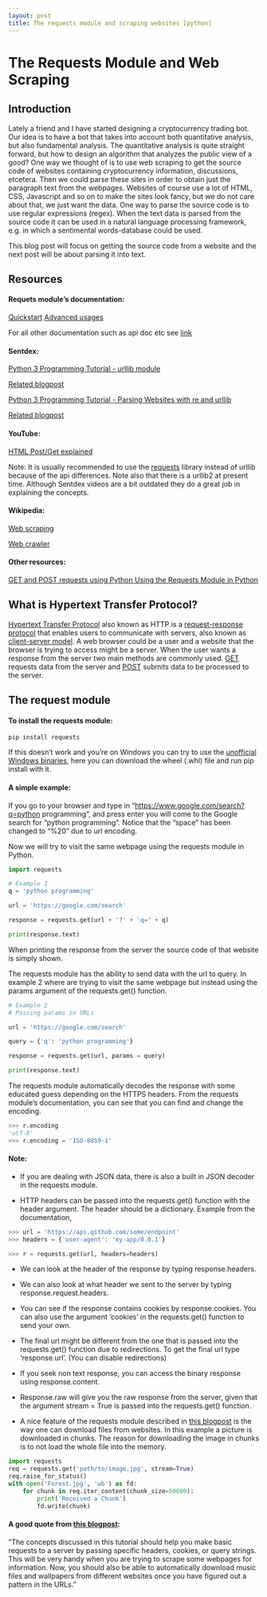 ```yaml
---
layout: post
title: The requests module and scraping websites [python]
---
```


# The Requests Module and Web Scraping

## Introduction
Lately a friend and I have started designing a cryptocurrency trading bot. Our idea is to have a bot that takes into account both
quantitative analysis, but also fundamental analysis. The quantitative analysis is quite straight forward, but how to design an
algorithm that analyzes the public view of a good? One way we thought of is to use web scraping to get the source code of websites
containing cryptocurrency information, discussions, etcetera. Then we could parse these sites in order to obtain just the paragraph
text from the webpages. Websites of course use a lot of HTML, CSS, Javascript and so on to make the sites look fancy, but we do not
care about that, we just want the data. One way to parse the source code is to use regular expressions (regex). When the text data is
parsed from the source code it can be used in a natural language processing framework, e.g. in which a sentimental words-database could
be used.

This blog post will focus on getting the source code from a website and the next post will be about parsing it into text.

## Resources

#### Requets module’s documentation:
[Quickstart]( http://docs.python-requests.org/en/master/user/quickstart/)
[Advanced usages]( http://docs.python-requests.org/en/master/user/advanced/#advanced)

For all other documentation such as api doc etc see [link]( http://docs.python-requests.org/en/master/s)

#### Sentdex:
[Python 3 Programming Tutorial - urllib module](https://www.youtube.com/watch?v=5GzVNi0oTxQ&index=37&list=PLQVvvaa0QuDe8XSftW-RAxdo6OmaeL85M)

[Related blogpost]( https://pythonprogramming.net/urllib-tutorial-python-3/)

[Python 3 Programming Tutorial - Parsing Websites with re and urllib]( https://www.youtube.com/watch?v=GEshegZzt3M&index=39&list=PLQVvvaa0QuDe8XSftW-RAxdo6OmaeL85M)

[Related blogpost]( https://pythonprogramming.net/parse-website-using-regular-expressions-urllib/)

#### YouTube:
[HTML Post/Get explained](https://www.youtube.com/watch?v=576WwU7xlWU)

Note: It is usually recommended to use the [requests]( http://docs.python-requests.org/en/master/) library instead of urllib because of
the api differences. Note also that there is a urllib2 at present time. Although Sentdex videos are a bit outdated they do a great job
in explaining the concepts.

#### Wikipedia:
[Web scraping]( https://en.wikipedia.org/wiki/Web_scraping)

[Web crawler]( https://en.wikipedia.org/wiki/Web_crawler)

#### Other resources:
[GET and POST requests using Python ](https://www.geeksforgeeks.org/get-post-requests-using-python/)
[Using the Requests Module in Python](https://code.tutsplus.com/tutorials/using-the-requests-module-in-python--cms-28204)

## What is Hypertext Transfer Protocol?
[Hypertext Transfer Protocol]( https://en.wikipedia.org/wiki/Hypertext_Transfer_Protocol) also known as HTTP is a
[request-response protocol]( https://en.wikipedia.org/wiki/Request%E2%80%93response) that enables users to communicate with servers,
also known as [client-server model](https://en.wikipedia.org/wiki/Client%E2%80%93server_model). A web browser could be a user and a
website that the browser is trying to access might be a server. When the user wants a response from the server two main methods are
commonly used. [GET]( https://en.wikipedia.org/wiki/Hypertext_Transfer_Protocol#Request_methods) requests data from the server and
[POST]( https://en.wikipedia.org/wiki/POST_(HTTP)) submits data to be processed to the server.

## The request module

#### To install the requests module:
```
pip install requests
```
If this doesn’t work and you’re on Windows you can try to use the
[unofficial Windows binaries](https://www.lfd.uci.edu/~gohlke/pythonlibs/), here you can download the wheel (.whl) file and run
pip install with it.




#### A simple example:
If you go to your browser and type in “https://www.google.com/search?q=python programming”, and press enter you will come to the Google
search for “python programming”. Notice that the “space” has been changed to “%20” due to url encoding.

Now we will try to visit the same webpage using the requests module in Python.

```python
import requests

# Example 1
q = 'python programming'

url = 'https://google.com/search'

response = requests.get(url + '?' + 'q=' + q)

print(response.text)
```

When printing the response from the server the source code of that website is simply shown.

The requests module has the ability to send data with the url to query. In example 2 where are trying to visit the same webpage but
instead using the params argument of the requests.get() function.

```python
# Example 2
# Passing params in URLs

url = 'https://google.com/search'

query = {'q': 'python programming'}

response = requests.get(url, params = query)

print(response.text)
```

The requests module automatically decodes the response with some educated guess depending on the HTTPS headers. From the requests
module’s documentation, you can see that you can find and change the encoding.

```python
>>> r.encoding
'utf-8'
>>> r.encoding = 'ISO-8859-1'
```

#### Note:

* If you are dealing with JSON data, there is also a built in JSON decoder in the requests module.

* HTTP headers can be passed into the requests.get() function with the header argument. The header should be a dictionary. Example from
the documentation,

```python
>>> url = 'https://api.github.com/some/endpoint'
>>> headers = {'user-agent': 'my-app/0.0.1'}

>>> r = requests.get(url, headers=headers)
```

* We can look at the header of the response by typing response.headers.

* We can also look at what header we sent to the server by typing response.request.headers.

* You can see if the response contains cookies by response.cookies. You can also use the argument ‘cookies’ in the requests.get() function
to send your own.

* The final url might be different from the one that is passed into the requests.get() function due to redirections. To get the final url
type ‘response.url’. (You can disable redirections)

* If you seek non text response, you can access the binary response using response.content.

* Response.raw will give you the raw response from the server, given that the argument stream = True is passed into the requests.get()
function.

* A nice feature of the requests module described in
[this blogpost](https://code.tutsplus.com/tutorials/using-the-requests-module-in-python--cms-28204) is the way one can download files
from websites. In this example a picture is downloaded in chunks. The reason for downloading the image in chunks is to not load the
whole file into the memory.

```python
import requests
req = requests.get('path/to/image.jpg', stream=True)
req.raise_for_status()
with open('Forest.jpg', 'wb') as fd:
    for chunk in req.iter_content(chunk_size=50000):
        print('Received a Chunk')
        fd.write(chunk)
```

#### A good quote from [this blogpost](https://code.tutsplus.com/tutorials/using-the-requests-module-in-python--cms-28204):
“The concepts discussed in this tutorial should help you make basic requests to a server by passing specific headers, cookies, or
query strings. This will be very handy when you are trying to scrape some webpages for information. Now, you should also be able to
automatically download music files and wallpapers from different websites once you have figured out a pattern in the URLs.”


